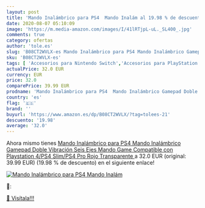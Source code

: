 ```yaml
---
layout: post
title: 'Mando Inalámbrico para PS4  Mando Inalám al 19.98 % de descuento'
date: 2020-08-07 05:10:09
image: 'https://m.media-amazon.com/images/I/41lRTjpL-uL._SL400_.jpg'
comments: true
category: ofertas
author: 'tole.es'
slug: 'B08CT2WVLX-es Mando Inalámbrico para PS4 Mando Inalámbrico Gamepad Doble...'
sku: 'B08CT2WVLX-es'
tags: [ 'Accesorios para Nintendo Switch','Accesorios para PlayStation 3','Accesorios para PlayStation 4','Accesorios para Xbox One','Auriculares gaming con micrófono para PlayStation 4','Auriculares gaming para Nintendo Switch','Auriculares gaming para PlayStation 3','Auriculares gaming para Xbox One','Hardware y juegos para Nintendo Switch','Hardware y juegos para PlayStation 3','Hardware y juegos para PlayStation 4','Hardware y juegos para Xbox One','Juegos para Nintendo Switch','Sistemas precursores y micro consolas','Videojuegos', ]
actualPrice: 32.0 EUR
currency: EUR
price: 32.0
comparePrice: 39.99 EUR
prodname: 'Mando Inalámbrico para PS4  Mando Inalámbrico Gamepad Doble Vibración Seis Ejes Mando Game Compatible con Playstation 4/PS4 Slim/PS4 Pro  Rojo Transparente '
country: 'es'
flag: '🇪🇸'
brand: ''
buyurl: 'https://www.amazon.es/dp/B08CT2WVLX/?tag=tolees-21'
descuento: '19.98'
average: '32.0'
---
```


Ahora mismo tienes [Mando Inalámbrico para PS4  Mando Inalámbrico Gamepad Doble Vibración Seis Ejes Mando Game Compatible con Playstation 4/PS4 Slim/PS4 Pro  Rojo Transparente ](https://www.amazon.es/dp/B08CT2WVLX/?tag=tolees-21) a 32.0 EUR (original: 39.99 EUR) (19.98 %  de descuento) en el siguiente enlace!

[![Mando Inalámbrico para PS4  Mando Inalám](https://m.media-amazon.com/images/I/41lRTjpL-uL._SL400_.jpg)](https://www.amazon.es/dp/B08CT2WVLX/?tag=tolees-21)

🔎:


[🛒 Visítala!!!](https://www.amazon.es/dp/B08CT2WVLX/?tag=tolees-21)

